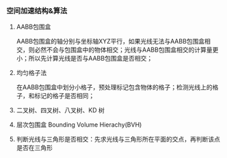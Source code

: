 ### 空间加速结构&算法

1. AABB包围盒

   AABB包围盒的轴分别与坐标轴XYZ平行，如果光线无法与AABB包围盒相交，则必然不会与包围盒中的物体相交；光线与AABB包围盒相交的计算量更小；所以先计算光线是否与AABB包围盒是否相交；

2. 均匀格子法

   在AABB包围盒中划分小格子，预处理标记包含物体的格子；检测光线上的格子，和标记的格子是否相同；

3. 二叉树、四叉树、八叉树、KD 树

4. 层次包围盒 Bounding Volume Hierachy(BVH)

5. 判断光线与三角形是否相交：先求光线与三角形所在平面的交点，再判断该点是否在三角形